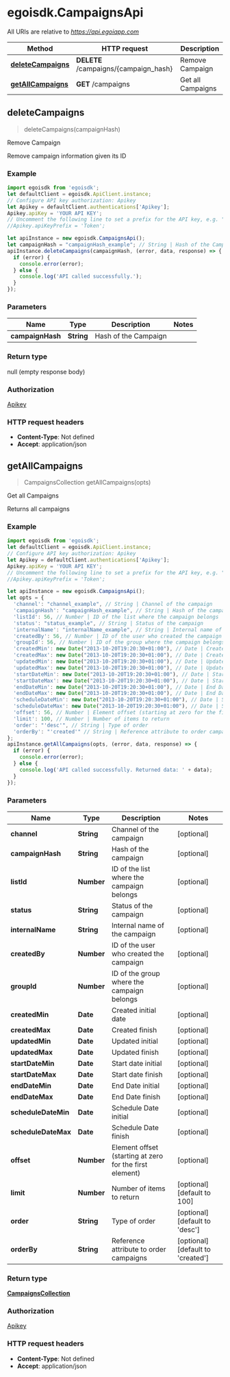 # egoisdk.CampaignsApi

All URIs are relative to *https://api.egoiapp.com*

Method | HTTP request | Description
------------- | ------------- | -------------
[**deleteCampaigns**](CampaignsApi.md#deleteCampaigns) | **DELETE** /campaigns/{campaign_hash} | Remove Campaign
[**getAllCampaigns**](CampaignsApi.md#getAllCampaigns) | **GET** /campaigns | Get all Campaigns



## deleteCampaigns

> deleteCampaigns(campaignHash)

Remove Campaign

Remove campaign information given its ID

### Example

```javascript
import egoisdk from 'egoisdk';
let defaultClient = egoisdk.ApiClient.instance;
// Configure API key authorization: Apikey
let Apikey = defaultClient.authentications['Apikey'];
Apikey.apiKey = 'YOUR API KEY';
// Uncomment the following line to set a prefix for the API key, e.g. "Token" (defaults to null)
//Apikey.apiKeyPrefix = 'Token';

let apiInstance = new egoisdk.CampaignsApi();
let campaignHash = "campaignHash_example"; // String | Hash of the Campaign
apiInstance.deleteCampaigns(campaignHash, (error, data, response) => {
  if (error) {
    console.error(error);
  } else {
    console.log('API called successfully.');
  }
});
```

### Parameters


Name | Type | Description  | Notes
------------- | ------------- | ------------- | -------------
 **campaignHash** | **String**| Hash of the Campaign | 

### Return type

null (empty response body)

### Authorization

[Apikey](../README.md#Apikey)

### HTTP request headers

- **Content-Type**: Not defined
- **Accept**: application/json


## getAllCampaigns

> CampaignsCollection getAllCampaigns(opts)

Get all Campaigns

Returns all campaigns

### Example

```javascript
import egoisdk from 'egoisdk';
let defaultClient = egoisdk.ApiClient.instance;
// Configure API key authorization: Apikey
let Apikey = defaultClient.authentications['Apikey'];
Apikey.apiKey = 'YOUR API KEY';
// Uncomment the following line to set a prefix for the API key, e.g. "Token" (defaults to null)
//Apikey.apiKeyPrefix = 'Token';

let apiInstance = new egoisdk.CampaignsApi();
let opts = {
  'channel': "channel_example", // String | Channel of the campaign
  'campaignHash': "campaignHash_example", // String | Hash of the campaign
  'listId': 56, // Number | ID of the list where the campaign belongs
  'status': "status_example", // String | Status of the campaign
  'internalName': "internalName_example", // String | Internal name of the campaign
  'createdBy': 56, // Number | ID of the user who created the campaign
  'groupId': 56, // Number | ID of the group where the campaign belongs
  'createdMin': new Date("2013-10-20T19:20:30+01:00"), // Date | Created initial date
  'createdMax': new Date("2013-10-20T19:20:30+01:00"), // Date | Created finish
  'updatedMin': new Date("2013-10-20T19:20:30+01:00"), // Date | Updated initial
  'updatedMax': new Date("2013-10-20T19:20:30+01:00"), // Date | Updated finish
  'startDateMin': new Date("2013-10-20T19:20:30+01:00"), // Date | Start date initial
  'startDateMax': new Date("2013-10-20T19:20:30+01:00"), // Date | Start date finish
  'endDateMin': new Date("2013-10-20T19:20:30+01:00"), // Date | End Date initial
  'endDateMax': new Date("2013-10-20T19:20:30+01:00"), // Date | End Date finish
  'scheduleDateMin': new Date("2013-10-20T19:20:30+01:00"), // Date | Schedule Date initial
  'scheduleDateMax': new Date("2013-10-20T19:20:30+01:00"), // Date | Schedule Date finish
  'offset': 56, // Number | Element offset (starting at zero for the first element)
  'limit': 100, // Number | Number of items to return
  'order': "'desc'", // String | Type of order
  'orderBy': "'created'" // String | Reference attribute to order campaigns
};
apiInstance.getAllCampaigns(opts, (error, data, response) => {
  if (error) {
    console.error(error);
  } else {
    console.log('API called successfully. Returned data: ' + data);
  }
});
```

### Parameters


Name | Type | Description  | Notes
------------- | ------------- | ------------- | -------------
 **channel** | **String**| Channel of the campaign | [optional] 
 **campaignHash** | **String**| Hash of the campaign | [optional] 
 **listId** | **Number**| ID of the list where the campaign belongs | [optional] 
 **status** | **String**| Status of the campaign | [optional] 
 **internalName** | **String**| Internal name of the campaign | [optional] 
 **createdBy** | **Number**| ID of the user who created the campaign | [optional] 
 **groupId** | **Number**| ID of the group where the campaign belongs | [optional] 
 **createdMin** | **Date**| Created initial date | [optional] 
 **createdMax** | **Date**| Created finish | [optional] 
 **updatedMin** | **Date**| Updated initial | [optional] 
 **updatedMax** | **Date**| Updated finish | [optional] 
 **startDateMin** | **Date**| Start date initial | [optional] 
 **startDateMax** | **Date**| Start date finish | [optional] 
 **endDateMin** | **Date**| End Date initial | [optional] 
 **endDateMax** | **Date**| End Date finish | [optional] 
 **scheduleDateMin** | **Date**| Schedule Date initial | [optional] 
 **scheduleDateMax** | **Date**| Schedule Date finish | [optional] 
 **offset** | **Number**| Element offset (starting at zero for the first element) | [optional] 
 **limit** | **Number**| Number of items to return | [optional] [default to 100]
 **order** | **String**| Type of order | [optional] [default to &#39;desc&#39;]
 **orderBy** | **String**| Reference attribute to order campaigns | [optional] [default to &#39;created&#39;]

### Return type

[**CampaignsCollection**](CampaignsCollection.md)

### Authorization

[Apikey](../README.md#Apikey)

### HTTP request headers

- **Content-Type**: Not defined
- **Accept**: application/json

